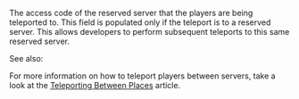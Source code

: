 The access code of the reserved server that the players are being
teleported to. This field is populated only if the teleport is to a
reserved server. This allows developers to perform subsequent teleports to
this same reserved server.

See also:

For more information on how to teleport players between servers, take a
look at the [Teleporting Between Places][1] article.

[1]: https://developer.roblox.com/articles/Teleporting-Between-Places